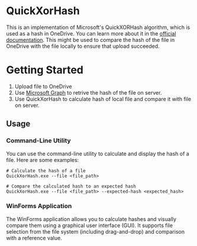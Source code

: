 # QuickXorHash

This is an implementation of Microsoft's QuickXORHash algorithm, which is used as a hash in OneDrive. You can learn more about it in the [official documentation](https://learn.microsoft.com/en-us/onedrive/developer/code-snippets/quickxorhash?view=odsp-graph-online).
This might be used to compare the hash of the file in OneDrive with the file locally to ensure that upload succeeded.

# Getting Started

1. Upload file to OneDrive
2. Use [Microsoft Graph](https://developer.microsoft.com/en-us/graph/graph-explorer) to retrive the hash of the file on server. 
3. Use QuickXorHash to calculate hash of local file and compare it with file on server.

## Usage

### Command-Line Utility

You can use the command-line utility to calculate and display the hash of a file. Here are some examples:

```shell
# Calculate the hash of a file
QuickXorHash.exe --file <file_path>

# Compare the calculated hash to an expected hash
QuickXorHash.exe --file <file_path> --expected-hash <expected_hash>
```

### WinForms Application
The WinForms application allows you to calculate hashes and visually compare them using a graphical user interface (GUI). It supports file selection from the file system (including drag-and-drop) and comparison with a reference value.
